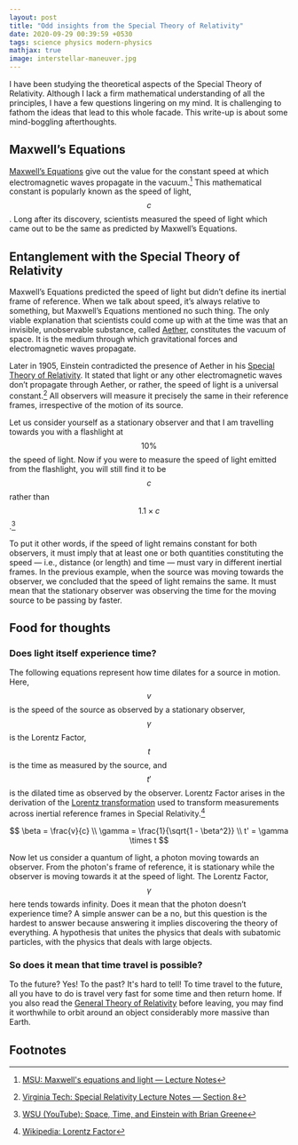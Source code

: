 ```yaml
---
layout: post
title: "Odd insights from the Special Theory of Relativity"
date: 2020-09-29 00:39:59 +0530
tags: science physics modern-physics
mathjax: true
image: interstellar-maneuver.jpg
---
```


I have been studying the theoretical aspects of the Special Theory of
Relativity. Although I lack a firm mathematical understanding of all the
principles, I have a few questions lingering on my mind. It is challenging to
fathom the ideas that lead to this whole facade. This write-up is about some
mind-boggling afterthoughts.

## Maxwell’s Equations

[Maxwell’s Equations][maxwells-equations] give out the value for the constant
speed at which electromagnetic waves propagate in the vacuum.[^1] This
mathematical constant is popularly known as the speed of light, $$c$$. Long
after its discovery, scientists measured the speed of light which came out to be
the same as predicted by Maxwell’s Equations.

## Entanglement with the Special Theory of Relativity

Maxwell’s Equations predicted the speed of light but didn’t define its inertial
frame of reference. When we talk about speed, it’s always relative to something,
but Maxwell’s Equations mentioned no such thing. The only viable explanation
that scientists could come up with at the time was that an invisible,
unobservable substance, called [Aether][aether], constitutes the vacuum of
space. It is the medium through which gravitational forces and electromagnetic
waves propagate.

Later in 1905, Einstein contradicted the presence of Aether in his [Special
Theory of Relativity][special-relativity]. It stated that light or any other
electromagnetic waves don’t propagate through Aether, or rather, the speed of
light is a universal constant.[^2] All observers will measure it precisely the
same in their reference frames, irrespective of the motion of its source.

Let us consider yourself as a stationary observer and that I am travelling
towards you with a flashlight at $$10\%$$ the speed of light. Now if you were to
measure the speed of light emitted from the flashlight, you will still find it
to be $$c$$ rather than $$1.1 \times c$$.[^3]

To put it other words, if the speed of light remains constant for both
observers, it must imply that at least one or both quantities constituting the
speed &mdash; i.e., distance (or length) and time &mdash; must vary in different
inertial frames. In the previous example, when the source was moving towards the
observer, we concluded that the speed of light remains the same. It must mean
that the stationary observer was observing the time for the moving source to be
passing by faster.

## Food for thoughts

### Does light itself experience time?

The following equations represent how time dilates for a source in motion. Here,
$$v$$ is the speed of the source as observed by a stationary observer,
$$\gamma$$ is the Lorentz Factor, $$t$$ is the time as measured by the source,
and $$t'$$ is the dilated time as observed by the observer. Lorentz Factor
arises in the derivation of the [Lorentz transformation][lorentz-transformation]
used to transform measurements across inertial reference frames in Special
Relativity.[^4]

$$
\beta = \frac{v}{c} \\
\gamma = \frac{1}{\sqrt{1 - \beta^2}} \\
t' = \gamma \times t
$$

Now let us consider a quantum of light, a photon moving towards an observer.
From the photon's frame of reference, it is stationary while the observer is
moving towards it at the speed of light. The Lorentz Factor, $$\gamma$$ here
tends towards infinity. Does it mean that the photon doesn’t experience time? A
simple answer can be a no, but this question is the hardest to answer because
answering it implies discovering the theory of everything. A hypothesis that
unites the physics that deals with subatomic particles, with the physics that
deals with large objects.

### So does it mean that time travel is possible?

To the future? Yes! To the past? It's hard to tell! To time travel to the
future, all you have to do is travel very fast for some time and then return
home. If you also read the [General Theory of Relativity][general-relativity]
before leaving, you may find it worthwhile to orbit around an object
considerably more massive than Earth.

## Footnotes

[^1]: [MSU: Maxwell's equations and light &mdash; Lecture Notes][1]
[^2]: [Virginia Tech: Special Relativity Lecture Notes &mdash; Section 8][2]
[^3]: [WSU (YouTube): Space, Time, and Einstein with Brian Greene][3]
[^4]: [Wikipedia: Lorentz Factor][4]

[maxwells-equations]: https://en.wikipedia.org/wiki/Maxwell%27s_equations
[aether]: https://en.wikipedia.org/wiki/Aether_(classical_element)
[special-relativity]: https://en.wikipedia.org/wiki/Special_relativity
[lorentz-transformation]: https://en.wikipedia.org/wiki/Lorentz_transformation
[general-relativity]: https://en.wikipedia.org/wiki/General_relativity
[1]: https://web.pa.msu.edu/courses/2000fall/phy232/lectures/emwaves/maxwell.html
[2]: https://www1.phys.vt.edu/~takeuchi/relativity/notes/section08.html
[3]: https://www.youtube.com/watch?v=CKJuC5CUMgU&t=1662s
[4]: https://en.wikipedia.org/wiki/Lorentz_factor
